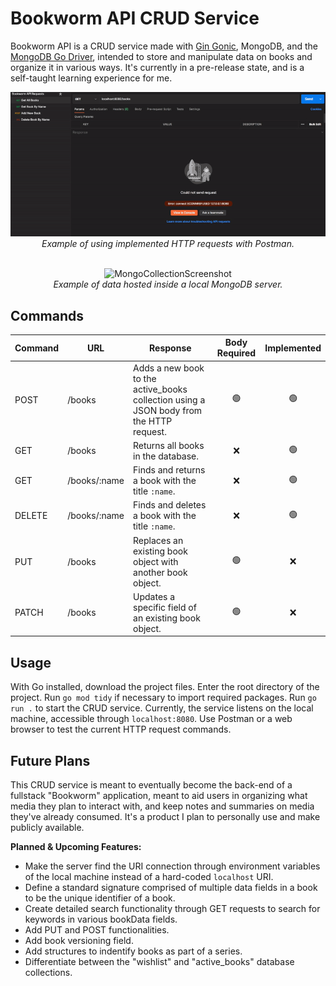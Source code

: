 # Bookworm API CRUD Service
Bookworm API is a CRUD service made with [Gin Gonic](https://github.com/gin-gonic/gin), MongoDB, and the [MongoDB Go Driver](https://github.com/mongodb/mongo-go-driver), intended to store and manipulate data on books and organize it in various ways. It's currently in a pre-release state, and is a self-taught learning experience for me.</br >

<div align="center">

![](pre-release-postman-demo.gif)</br >
*Example of using implemented HTTP requests with Postman.*</br ></br >

![MongoCollectionScreenshot](https://user-images.githubusercontent.com/50680891/191155955-62479b5d-fd4c-47e7-a487-7e45208ba140.png)</br >
*Example of data hosted inside a local MongoDB server.*

</div>

## Commands
Command | URL | Response | Body Required | Implemented
--- | --- | --- | :---: | :---:
POST | /books | Adds a new book to the active_books collection using a JSON body from the HTTP request. |🟢|🟢
GET | /books | Returns all books in the database. |❌|🟢
GET | /books/:name | Finds and returns a book with the title `:name`. |❌|🟢
DELETE | /books/:name | Finds and deletes a book with the title `:name`. |❌|🟢
PUT | /books | Replaces an existing book object with another book object. |🟢|❌
PATCH | /books | Updates a specific field of an existing book object. |🟢|❌

## Usage
With Go installed, download the project files. Enter the root directory of the project. Run `go mod tidy` if necessary to import required packages. Run `go run .` to start the CRUD service. Currently, the service listens on the local machine, accessible through `localhost:8080`. Use Postman or a web browser to test the current HTTP request commands.

## Future Plans
This CRUD service is meant to eventually become the back-end of a fullstack "Bookworm" application, meant to aid users in organizing what media they plan to interact with, and keep notes and summaries on media they've already consumed. It's a product I plan to personally use and make publicly available.

**Planned & Upcoming Features:**
* Make the server find the URI connection through environment variables of the local machine instead of a hard-coded `localhost` URI.
* Define a standard signature comprised of multiple data fields in a book to be the unique identifier of a book.
* Create detailed search functionality through GET requests to search for keywords in various bookData fields.
* Add PUT and POST functionalities.
* Add book versioning field.
* Add structures to indentify books as part of a series.
* Differentiate between the "wishlist" and "active_books" database collections.
